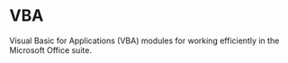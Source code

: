 # VBA
Visual Basic for Applications (VBA) modules for working efficiently in the Microsoft Office suite.
